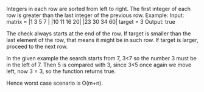 Integers in each row are sorted from left to right.
The first integer of each row is greater than the last integer of the previous row.
Example:
Input: matrix = |1  3  5  7 |
                |10 11 16 20|
                |23 30 34 60|
target = 3
Output: true

The check always starts at the end of the row. If target is smaller than the last element of the row, that means it might be in such row. If target is larger, proceed to the next row.

In the given example the search starts from 7, 3<7 so the number 3 must be in the left of 7. Then 5 is compared with 3, since 3<5 once again we move left, now 3 = 3, so the function returns true.

Hence worst case scenario is O(m+n).
